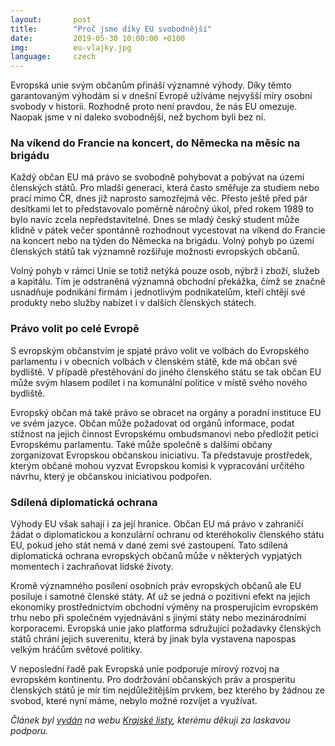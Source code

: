 ```yaml
---
layout:       post
title:        "Proč jsme díky EU svobodnější"
date:         2019-05-30 10:00:00 +0100
img:          eu-vlajky.jpg
language:     czech
---
```


Evropská unie svým občanům přináší významné výhody. Díky těmto garantovaným výhodám si v dnešní Evropě užíváme nejvyšší míry osobní svobody v historii. Rozhodně proto není pravdou, že nás EU omezuje. Naopak jsme v ní daleko svobodnější, než bychom byli bez ní.

<!--more-->

### Na víkend do Francie na koncert, do Německa na měsíc na brigádu

Každý občan EU má právo se svobodně pohybovat a pobývat na území členských států. Pro mladší generaci, která často směřuje za studiem nebo prací mimo ČR, dnes již naprosto samozřejmá věc. Přesto ještě před pár desítkami let to představovalo poměrně náročný úkol, před rokem 1989 to bylo navíc zcela nepředstavitelné. Dnes se mladý český student může klidně v pátek večer spontánně rozhodnout vycestovat na víkend do Francie na koncert nebo na týden do Německa na brigádu. Volný pohyb po území členských států tak významně rozšiřuje možnosti evropských občanů.

Volný pohyb v rámci Unie se totiž netýká pouze osob, nýbrž i zboží, služeb a kapitálu. Tím je odstraněná významná obchodní překážka, čímž se značně usnadňuje podnikání firmám i jednotlivým podnikatelům, kteří chtějí své produkty nebo služby nabízet i v dalších členských státech.

### Právo volit po celé Evropě

S evropským občanstvím je spjaté právo volit ve volbách do Evropského parlamentu i v obecních volbách v členském státě, kde má občan své bydliště. V případě přestěhování do jiného členského státu se tak občan EU může svým hlasem podílet i na komunální politice v místě svého nového bydliště.

Evropský občan má také právo se obracet na orgány a poradní instituce EU ve svém jazyce. Občan může požadovat od orgánů informace, podat stížnost na jejich činnost Evropskému ombudsmanovi nebo předložit petici Evropskému parlamentu. Také může společně s dalšími občany zorganizovat Evropskou občanskou iniciativu. Ta představuje prostředek, kterým občané mohou vyzvat Evropskou komisi k vypracování určitého návrhu, který je občanskou iniciativou podpořen.

### Sdílená diplomatická ochrana

Výhody EU však sahají i za její hranice. Občan EU má právo v zahraničí žádat o diplomatickou a konzulární ochranu od kteréhokoliv členského státu EU, pokud jeho stát nemá v dané zemi své zastoupení. Tato sdílená diplomatická ochrana evropských občanů může v některých vypjatých momentech i zachraňovat lidské životy. 

Kromě významného posílení osobních práv evropských občanů ale EU posiluje i samotné členské státy. Ať už se jedná o pozitivní efekt na jejich ekonomiky prostřednictvím obchodní výměny na prosperujícím evropském trhu nebo při společném vyjednávání s jinými státy nebo mezinárodními korporacemi. Evropská unie jako platforma sdružující požadavky členských států chrání jejich suverenitu, která by jinak byla vystavena napospas velkým hráčům světové politiky.

V neposlední řadě pak Evropská unie podporuje mírový rozvoj na evropském kontinentu. Pro dodržování občanských práv a prosperitu členských států je mír tím nejdůležitějším prvkem, bez kterého by žádnou ze svobod, které nyní máme, nebylo možné rozvíjet a využívat.

*Článek byl [vydán](https://www.krajskelisty.cz/praha/21864-bez-miru-v-evrope-by-nam-vsechny-svobody-a-prava-byly-k-nicemu-s-piratem-na-palubu-eu.htm) na webu [Krajské listy](https://www.krajskelisty.cz/), kterému děkuji za laskavou podporu.*
